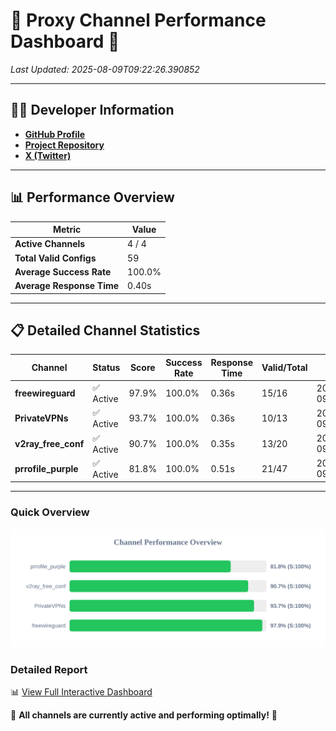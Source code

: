 # 🌟 Proxy Channel Performance Dashboard 🌟

_Last Updated: 2025-08-09T09:22:26.390852_

---

## 👩‍💻 Developer Information

- **[GitHub Profile](https://github.com/4n0nymou3)**  
- **[Project Repository](https://github.com/4n0nymou3/multi-proxy-config-fetcher)**  
- **[X (Twitter)](https://x.com/4n0nymou3)**  

---

## 📊 Performance Overview

| Metric                | Value       |
|-----------------------|-------------|
| **Active Channels**   | 4 / 4       |
| **Total Valid Configs** | 59          |
| **Average Success Rate** | 100.0%      |
| **Average Response Time** | 0.40s       |

---

## 📋 Detailed Channel Statistics

| Channel          | Status     | Score  | Success Rate | Response Time | Valid/Total | Last Success               |
|------------------|------------|--------|--------------|---------------|-------------|----------------------------|
| **freewireguard**  | ✅ Active  | 97.9%  | 100.0% | 0.36s         | 15/16       | 2025-08-09T09:22:26.388993 |
| **PrivateVPNs**  | ✅ Active  | 93.7%  | 100.0% | 0.36s         | 10/13       | 2025-08-09T09:22:26.005029 |
| **v2ray_free_conf**  | ✅ Active  | 90.7%  | 100.0% | 0.35s         | 13/20       | 2025-08-09T09:22:25.596472 |
| **prrofile_purple**  | ✅ Active  | 81.8%  | 100.0% | 0.51s         | 21/47       | 2025-08-09T09:22:25.108874 |

---

### Quick Overview
<div align="center">
  <a href="https://raw.githubusercontent.com/nullluser/NullRepo/refs/heads/main/assets/channel_stats_chart.svg">
    <img src="https://raw.githubusercontent.com/nullluser/NullRepo/refs/heads/main/assets/channel_stats_chart.svg" alt="Source Performance Statistics" width="800">
  </a>
</div>

### Detailed Report
📊 [View Full Interactive Dashboard](https://htmlpreview.github.io/?https://github.com/nullluser/NullRepo/blob/main/assets/performance_report.html)

🎉 **All channels are currently active and performing optimally!** 🎉
